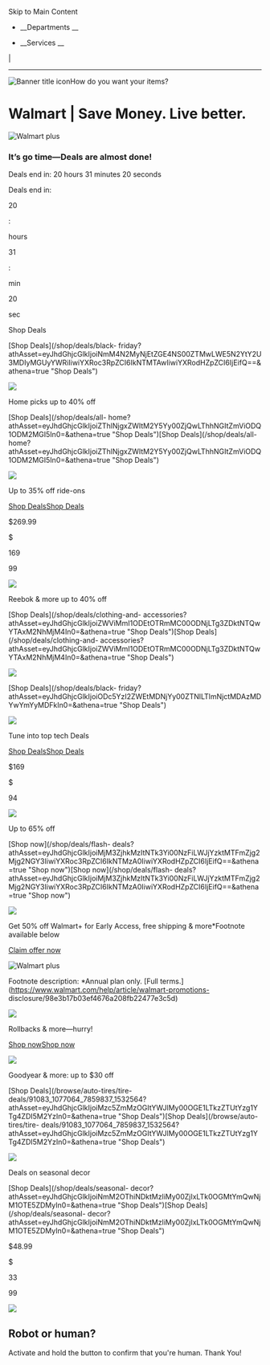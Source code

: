 Skip to Main Content

  * __Departments __

  * __Services __

|

* * *

![Banner title
icon](https://i5.walmartimages.com/dfwrs/76316474-3850/k2-_c6d4aec7-b4a7-4ea4-9223-07c8daef4fcf.v1.png)How
do you want your items?

#  Walmart | Save Money. Live better.

![Walmart
plus](https://i5.walmartimages.com/dfw/4ff9c6c9-bdfe/k2-_f701cf85-e855-49f0-bf33-96656c02b7f5.v1.png)

### It’s go time—Deals are almost done!

Deals end in: 20 hours 31 minutes 20 seconds

Deals end in:

20

:

hours

31

:

min

20

sec

Shop Deals

[Shop Deals](/shop/deals/black-
friday?athAsset=eyJhdGhjcGlkIjoiNmM4N2MyNjEtZGE4NS00ZTMwLWE5N2YtY2U3MDIyMGUyYWRiIiwiYXRoc3RpZCI6IkNTMTAwIiwiYXRodHZpZCI6IjEifQ==&athena=true
"Shop Deals")

![](https://i5.walmartimages.com/dfw/4ff9c6c9-3602/k2-_7f492372-4b14-4cd4-b8fd-75174f2f3b8f.v1.jpg?odnHeight=256&odnWidth=385&odnBg=&odnDynImageQuality=70)

Home picks up to 40% off

[Shop Deals](/shop/deals/all-
home?athAsset=eyJhdGhjcGlkIjoiZThlNjgxZWItM2Y5Yy00ZjQwLThhNGItZmViODQ1ODM2MGI5In0=&athena=true
"Shop Deals")[Shop Deals](/shop/deals/all-
home?athAsset=eyJhdGhjcGlkIjoiZThlNjgxZWItM2Y5Yy00ZjQwLThhNGItZmViODQ1ODM2MGI5In0=&athena=true
"Shop Deals")

![](https://i5.walmartimages.com/dfw/4ff9c6c9-3448/k2-_f948c22a-0c45-40f8-9385-3de1012324ab.v1.jpg?odnHeight=578&odnWidth=385&odnBg=&odnDynImageQuality=70)

Up to 35% off ride-ons

[Shop
Deals](/shop/deals/toys?athAsset=eyJhdGhjcGlkIjoiZjc0MDBhZjYtMDc5ZS00MDExLTg0OTEtZjNkMTNkZGFhNDJlIn0=&athena=true
"Shop Deals")[Shop
Deals](/shop/deals/toys?athAsset=eyJhdGhjcGlkIjoiZjc0MDBhZjYtMDc5ZS00MDExLTg0OTEtZjNkMTNkZGFhNDJlIn0=&athena=true
"Shop Deals")

$269.99

$

169

99

![](https://i5.walmartimages.com/dfw/4ff9c6c9-3852/k2-_c5906646-d25e-47e2-83c4-0521509165e4.v1.jpg?odnHeight=216&odnWidth=385&odnBg=&odnDynImageQuality=70)

Reebok & more up to 40% off

[Shop Deals](/shop/deals/clothing-and-
accessories?athAsset=eyJhdGhjcGlkIjoiZWViMmI1ODEtOTRmMC00ODNjLTg3ZDktNTQwYTAxM2NhMjM4In0=&athena=true
"Shop Deals")[Shop Deals](/shop/deals/clothing-and-
accessories?athAsset=eyJhdGhjcGlkIjoiZWViMmI1ODEtOTRmMC00ODNjLTg3ZDktNTQwYTAxM2NhMjM4In0=&athena=true
"Shop Deals")

![](https://i5.walmartimages.com/dfw/4ff9c6c9-5cc3/k2-_50643b29-50d3-40f8-8296-cc68b3c0464e.v1.jpg?odnHeight=447&odnWidth=794&odnBg=&odnDynImageQuality=70)

[Shop Deals](/shop/deals/black-
friday?athAsset=eyJhdGhjcGlkIjoiODc5YzI2ZWEtMDNjYy00ZTNlLTlmNjctMDAzMDYwYmYyMDFkIn0=&athena=true
"Shop Deals")

![](https://i5.walmartimages.com/dfw/4ff9c6c9-c0df/k2-_073df8bb-b544-4776-8225-264b2194c7e5.v1.jpg?odnHeight=388&odnWidth=385&odnBg=&odnDynImageQuality=70)

Tune into top tech Deals

[Shop
Deals](/shop/deals/electronics?athAsset=eyJhdGhjcGlkIjoiZjAzNzM5ZDItNTJjOC00NzQ5LTllZjAtNDYxMDAxOGZmNTNjIn0=&athena=true
"Shop Deals")[Shop
Deals](/shop/deals/electronics?athAsset=eyJhdGhjcGlkIjoiZjAzNzM5ZDItNTJjOC00NzQ5LTllZjAtNDYxMDAxOGZmNTNjIn0=&athena=true
"Shop Deals")

$169

$

94

![](https://i5.walmartimages.com/dfw/4ff9c6c9-4dd4/k2-_14adf841-b74f-4481-9842-711cc04db9cc.v1.png?odnHeight=388&odnWidth=385&odnBg=&odnDynImageQuality=70)

Up to 65% off

[Shop now](/shop/deals/flash-
deals?athAsset=eyJhdGhjcGlkIjoiMjM3ZjhkMzItNTk3Yi00NzFiLWJjYzktMTFmZjg2Mjg2NGY3IiwiYXRoc3RpZCI6IkNTMzA0IiwiYXRodHZpZCI6IjEifQ==&athena=true
"Shop now")[Shop now](/shop/deals/flash-
deals?athAsset=eyJhdGhjcGlkIjoiMjM3ZjhkMzItNTk3Yi00NzFiLWJjYzktMTFmZjg2Mjg2NGY3IiwiYXRoc3RpZCI6IkNTMzA0IiwiYXRodHZpZCI6IjEifQ==&athena=true
"Shop now")

![](https://i5.walmartimages.com/dfw/4ff9c6c9-6ee9/k2-_7d5a15ef-d08e-467c-9903-5084cf38e808.v1.png)

Get 50% off Walmart+ for Early Access, free shipping & more*Footnote available
below

[Claim offer
now](https://www.walmart.com/plus?athAsset=eyJhdGhjcGlkIjoiMWJiNWQxNWMtYTZhYi00M2M2LTljZmItNjhhM2M3YjJkOTk1IiwiYXRoc3RpZCI6IkNTMTAwIiwiYXRodHZpZCI6IjMiLCJhdGhiYW1oZCI6MS4wLCJhdGhiYW1yZCI6MS4wfQ==&athena=true
"Claim offer now")

![Walmart
plus](https://i5.walmartimages.com/dfw/4ff9c6c9-bff3/k2-_5d547dd3-3989-4d30-99ff-8c535b8a7e4d.v1.png)

Footnote description: *Annual plan only. [Full
terms.](https://www.walmart.com/help/article/walmart-promotions-
disclosure/98e3b17b03ef4676a208fb22477e3c5d)

![](https://i5.walmartimages.com/dfw/4ff9c6c9-ff71/k2-_1c77e8fd-095d-40e7-b5a7-9c92d741ab14.v1.jpg?odnHeight=216&odnWidth=385&odnBg=&odnDynImageQuality=70)

Rollbacks & more—hurry!

[Shop
now](/shop/savings/rollbacks?athAsset=eyJhdGhjcGlkIjoiNjRjZTU1ODUtYzFhZC00ZTIzLTk1NWItNjQ0MGEwYWE3NDBmIn0=&athena=true
"Shop now")[Shop
now](/shop/savings/rollbacks?athAsset=eyJhdGhjcGlkIjoiNjRjZTU1ODUtYzFhZC00ZTIzLTk1NWItNjQ0MGEwYWE3NDBmIn0=&athena=true
"Shop now")

![](https://i5.walmartimages.com/dfw/4ff9c6c9-faf8/k2-_0355f615-fbe0-431e-b4d3-65509c6e6842.v1.jpg?odnHeight=256&odnWidth=385&odnBg=&odnDynImageQuality=70)

Goodyear & more: up to $30 off

[Shop Deals](/browse/auto-tires/tire-
deals/91083_1077064_7859837_1532564?athAsset=eyJhdGhjcGlkIjoiMzc5ZmMzOGItYWJlMy00OGE1LTkzZTUtYzg1YTg4ZDI5M2YzIn0=&athena=true
"Shop Deals")[Shop Deals](/browse/auto-tires/tire-
deals/91083_1077064_7859837_1532564?athAsset=eyJhdGhjcGlkIjoiMzc5ZmMzOGItYWJlMy00OGE1LTkzZTUtYzg1YTg4ZDI5M2YzIn0=&athena=true
"Shop Deals")

![](https://i5.walmartimages.com/dfw/4ff9c6c9-82c5/k2-_97d83239-f2a9-4432-84da-73b6f543ef7f.v1.jpg?odnHeight=578&odnWidth=385&odnBg=&odnDynImageQuality=70)

Deals on seasonal decor

[Shop Deals](/shop/deals/seasonal-
decor?athAsset=eyJhdGhjcGlkIjoiNmM2OThiNDktMzliMy00ZjIxLTk0OGMtYmQwNjM1OTE5ZDMyIn0=&athena=true
"Shop Deals")[Shop Deals](/shop/deals/seasonal-
decor?athAsset=eyJhdGhjcGlkIjoiNmM2OThiNDktMzliMy00ZjIxLTk0OGMtYmQwNjM1OTE5ZDMyIn0=&athena=true
"Shop Deals")

$48.99

$

33

99

![](https://www.walmart.com/akam/13/pixel_715a7eae?a=dD02ZjhiM2EzYzkzYzZiNjA1YTlkNDk1MjVkYmY4Y2U5ZGZkYWU3YTA0JmpzPW9mZg==)

## Robot or human?

Activate and hold the button to confirm that you're human. Thank You!

